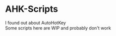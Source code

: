 # AHK-Scripts
I found out about AutoHotKey <br />
Some scripts here are WIP and probably don't work
